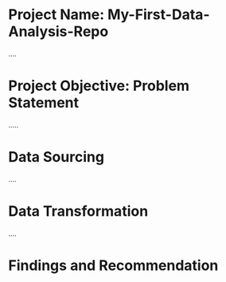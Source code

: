 # Project Name: My-First-Data-Analysis-Repo

....
# Project Objective: Problem Statement



.....
# Data Sourcing



....
# Data Transformation



....
# Findings and Recommendation
